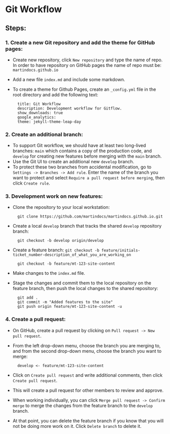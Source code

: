 # Git Workflow
## Steps:
### 1. Create a new Git repository and add the theme for GitHub pages:
- Create new repository, click `New repository` and type the name of repo. In order to have repository on GitHub pages the name of repo must be: `martindocs.github.io`
- Add a new file `index.md` and include some markdown.
- To create a theme for Github Pages, create an `_config.yml` file in the root directory and add the following text:
    
        title: Git Workflow
        description: Development workflow for Gitflow.
        show_downloads: true
        google_analytics:
        theme: jekyll-theme-leap-day

### 2. Create an additional branch:
- To support Git workflow, we should have at least two long-lived branches: `main` which contains a copy of the production code, and `develop` for creating new features before merging with the `main` branch.
- Use the Git UI to create an additional new `develop` branch.
- To protect these two branches from accidental modification, go to `Settings -> Branches -> Add rule`. Enter the name of the branch you want to protect and select `Require a pull request before merging`, then click `Create rule`.

### 3. Development work on new features:
- Clone the repository to your local workstation:

        git clone https://github.com/martindocs/martindocs.github.io.git


- Create a local `develop` branch that tracks the shared `develop` repository branch:

        git checkout -b develop origin/develop


- Create a feature branch: `git checkout -b feature/initials-ticket_number-description_of_what_you_are_working_on`

        git checkout -b feature/mt-123-site-content


- Make changes to the `index.md` file.
- Stage the changes and commit them to the local repository on the feature branch, then push the local changes to the shared repository:

        git add .
        git commit -m "Added features to the site"
        git push origin feature/mt-123-site-content -u

### 4. Create a pull request:
- On GitHub, create a pull request by clicking on `Pull request -> New pull request`.
- From the left drop-down menu, choose the branch you are merging to, and from the second drop-down menu, choose the branch you want to merge:

        develop <- feature/mt-123-site-content

- Click on `Create pull request` and write additional comments, then click `Create pull request`.
- This will create a pull request for other members to review and approve.
- When working individually, you can click `Merge pull request -> Confirm merge` to merge the changes from the feature branch to the `develop` branch.
- At that point, you can delete the feature branch if you know that you will not be doing more work on it. Click `Delete branch` to delete it.